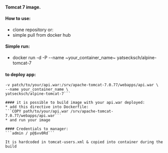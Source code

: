 #### Tomcat 7 image.
#### How to use:
* clone repository or:
* simple pull from docker hub
#### Simple run:
* docker run -d -P --name ~your_container_name~ yatsecksch/alpine-tomcat-7
#### to deploy app:
``` docker run -d -P \
-v patch/to/your/api.war:/srv/apache-tomcat-7.0.77/webapps/api.war \
--name your_container_name \
yatsecksch/alpine-tomcat-7```

#### it is possible to build image with your api.war deployed:
* add this directive into Dockerfile:
```COPY path/to/your/api.war /srv/apache-tomcat-7.0.77/webapps/api.war```
* and run your image

#### Credentials to manager:
```admin / p@$vv0Rd```

It is hardcoded in tomcat-users.xml & copied into container during the build
